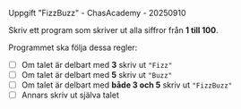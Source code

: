 Uppgift "FizzBuzz" - ChasAcademy - 20250910

Skriv ett program som skriver ut alla siffror från **1 till 100**.

Programmet ska följa dessa regler:
- [ ]  Om talet är delbart med **3** skriv ut `"Fizz"`
- [ ]  Om talet är delbart med **5** skriv ut `"Buzz"`
- [ ]  Om talet är delbart med **både 3 och 5** skriv ut `"FizzBuzz"`
- [ ]  Annars skriv ut själva talet

